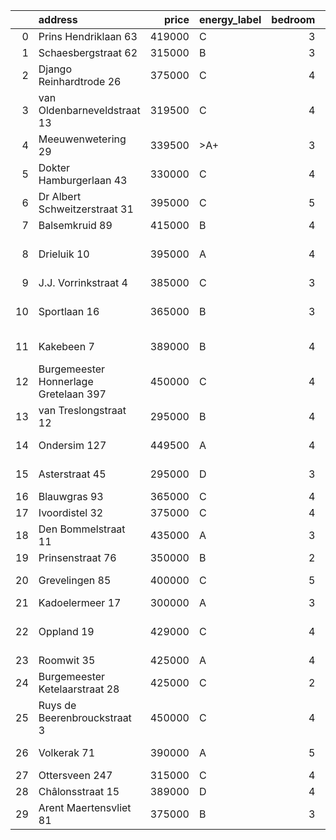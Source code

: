|    | address                               |   price | energy_label   |   bedroom | city                     |   house_age |   house_id |
|---:|:--------------------------------------|--------:|:---------------|----------:|:-------------------------|------------:|-----------:|
|  0 | Prins Hendriklaan 63                  |  419000 | C              |         3 | vlaardingen              |          86 |   43481187 |
|  1 | Schaesbergstraat 62                   |  315000 | B              |         3 | rotterdam                |          37 |   43480704 |
|  2 | Django Reinhardtrode 26               |  375000 | C              |         4 | zoetermeer               |          45 |   43480355 |
|  3 | van Oldenbarneveldstraat 13           |  319500 | C              |         4 | nieuw-beijerland         |          56 |   43481306 |
|  4 | Meeuwenwetering 29                    |  339500 | >A+            |         3 | hoogvliet-rotterdam      |          70 |   43480391 |
|  5 | Dokter Hamburgerlaan 43               |  330000 | C              |         4 | boskoop                  |          57 |   43480924 |
|  6 | Dr Albert Schweitzerstraat 31         |  395000 | C              |         5 | bergambacht              |          52 |   43481748 |
|  7 | Balsemkruid 89                        |  415000 | B              |         4 | rotterdam                |          59 |   43489088 |
|  8 | Drieluik 10                           |  395000 | A              |         4 | capelle-aan-den-ijssel   |          41 |   43487215 |
|  9 | J.J. Vorrinkstraat 4                  |  385000 | C              |         3 | papendrecht              |          53 |   43488742 |
| 10 | Sportlaan 16                          |  365000 | B              |         3 | ouderkerk-aan-den-ijssel |          36 |   43488588 |
| 11 | Kakebeen 7                            |  389000 | B              |         4 | krimpen-aan-de-lek       |          41 |   43489564 |
| 12 | Burgemeester Honnerlage Gretelaan 397 |  450000 | C              |         4 | schiedam                 |          35 |   43481836 |
| 13 | van Treslongstraat 12                 |  295000 | B              |         4 | nieuw-beijerland         |          53 |   43487195 |
| 14 | Ondersim 127                          |  449500 | A              |         4 | hoogvliet-rotterdam      |          19 |   43481133 |
| 15 | Asterstraat 45                        |  295000 | D              |         3 | oud-beijerland           |          61 |   43489902 |
| 16 | Blauwgras 93                          |  365000 | C              |         4 | rotterdam                |          55 |   43488114 |
| 17 | Ivoordistel 32                        |  375000 | C              |         4 | rotterdam                |          51 |   43482527 |
| 18 | Den Bommelstraat 11                   |  435000 | A              |         3 | zoetermeer               |          22 |   43488306 |
| 19 | Prinsenstraat 76                      |  350000 | B              |         2 | bodegraven               |          98 |   43489181 |
| 20 | Grevelingen 85                        |  400000 | C              |         5 | alphen-aan-den-rijn      |          53 |   43489286 |
| 21 | Kadoelermeer 17                       |  300000 | A              |         3 | rotterdam                |          38 |   43480430 |
| 22 | Oppland 19                            |  429000 | C              |         4 | capelle-aan-den-ijssel   |          51 |   43488123 |
| 23 | Roomwit 35                            |  425000 | A              |         4 | zoetermeer               |          35 |   43480307 |
| 24 | Burgemeester Ketelaarstraat 28        |  425000 | C              |         2 | warmond                  |          89 |   43480741 |
| 25 | Ruys de Beerenbrouckstraat 3          |  450000 | C              |         4 | naaldwijk                |          38 |   43481263 |
| 26 | Volkerak 71                           |  390000 | A              |         5 | alphen-aan-den-rijn      |          53 |   43482401 |
| 27 | Ottersveen 247                        |  315000 | C              |         4 | spijkenisse              |          51 |   43481345 |
| 28 | Châlonsstraat 15                      |  389000 | D              |         4 | rotterdam                |          95 |   43489180 |
| 29 | Arent Maertensvliet 81                |  375000 | B              |         3 | barendrecht              |          37 |   43480290 |